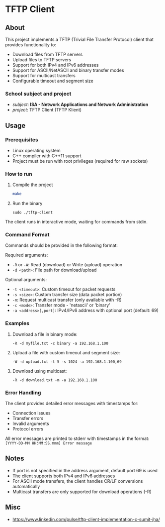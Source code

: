 # TFTP Client

## About

This project implements a TFTP (Trivial File Transfer Protocol) client that provides functionality to:

- Download files from TFTP servers
- Upload files to TFTP servers
- Support for both IPv4 and IPv6 addresses
- Support for ASCII/NetASCII and binary transfer modes
- Support for multicast transfers
- Configurable timeout and segment size

### School subject and project
-   *subject*: **ISA - Network Applications and Network Administration**
-   *project*: TFTP Client (TFTP Klient)

## Usage

### Prerequisites

- Linux operating system
- C++ compiler with C++11 support
- Project must be run with root privileges (required for raw sockets)

### How to run

1. Compile the project
    ```bash
    make
    ```

2. Run the binary
    ```
    sudo ./tftp-client
    ```

The client runs in interactive mode, waiting for commands from stdin.

### Command Format

Commands should be provided in the following format:

Required arguments:

- `-R` or `-W`: Read (download) or Write (upload) operation
- `-d <path>`: File path for download/upload

Optional arguments:

- `-t <timeout>`: Custom timeout for packet requests
- `-s <size>`: Custom transfer size (data packet portion)
- `-m`: Request multicast transfer (only available with -R)
- `-c <mode>`: Transfer mode - 'netascii' or 'binary'
- `-a <address>[,port]`: IPv4/IPv6 address with optional port (default: 69)

### Examples

1. Download a file in binary mode:
    ```plaintext
    -R -d myfile.txt -c binary -a 192.168.1.100
    ```

2. Upload a file with custom timeout and segment size:
    ```plaintext
    -W -d upload.txt -t 5 -s 1024 -a 192.168.1.100,69
    ```

3. Download using multicast:
    ```plaintext
    -R -d download.txt -m -a 192.168.1.100
    ```

### Error Handling
The client provides detailed error messages with timestamps for:

- Connection issues
- Transfer errors
- Invalid arguments
- Protocol errors

All error messages are printed to stderr with timestamps in the format: `[YYYY-DD-MM HH:MM:SS.mmm] Error message`

## Notes

- If port is not specified in the address argument, default port 69 is used
- The client supports both IPv4 and IPv6 addresses
- For ASCII mode transfers, the client handles CR/LF conversions automatically
- Multicast transfers are only supported for download operations (-R)

## Misc
- https://www.linkedin.com/pulse/tftp-client-implementation-c-sumit-jha/